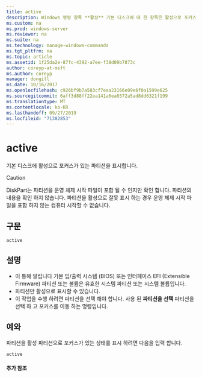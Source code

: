 ```yaml
---
title: active
description: Windows 명령 항목 **활성** 기본 디스크에 대 한 항목은 활성으로 포커스가 있는 파티션을 표시 합니다.
ms.custom: na
ms.prod: windows-server
ms.reviewer: na
ms.suite: na
ms.technology: manage-windows-commands
ms.tgt_pltfrm: na
ms.topic: article
ms.assetid: 1f25da2e-87fc-4392-a7ee-f38d09b7873c
author: coreyp-at-msft
ms.author: coreyp
manager: dongill
ms.date: 10/16/2017
ms.openlocfilehash: c926bf9b7a583cf7eaa23166e09e6f0a1599e625
ms.sourcegitcommit: 6aff3d88ff22ea141a6ea6572a5ad8dd6321f199
ms.translationtype: MT
ms.contentlocale: ko-KR
ms.lasthandoff: 09/27/2019
ms.locfileid: "71382853"
---
```

# <a name="active"></a>active



기본 디스크에 활성으로 포커스가 있는 파티션을 표시합니다.

> [!CAUTION]
> DiskPart는 파티션을 운영 체제 시작 파일이 포함 될 수 인지만 확인 합니다. 파티션의 내용을 확인 하지 않습니다. 파티션을 활성으로 잘못 표시 하는 경우 운영 체제 시작 파일을 포함 하지 않는 컴퓨터 시작할 수 없습니다.

## <a name="syntax"></a>구문

```
active
```

## <a name="remarks"></a>설명

-   이 통해 알립니다 기본 입/출력 시스템 (BIOS) 또는 인터페이스 EFI (Extensible Firmware) 파티션 또는 볼륨은 유효한 시스템 파티션 또는 시스템 볼륨입니다.
-   파티션만 활성으로 표시할 수 있습니다.
-   이 작업을 수행 하려면 파티션을 선택 해야 합니다. 사용 된 **파티션을 선택** 파티션을 선택 하 고 포커스를 이동 하는 명령입니다.

## <a name="BKMK_examples"></a>예와

파티션을 활성 파티션으로 포커스가 있는 상태를 표시 하려면 다음을 입력 합니다.
```
active
```

#### <a name="additional-references"></a>추가 참조

